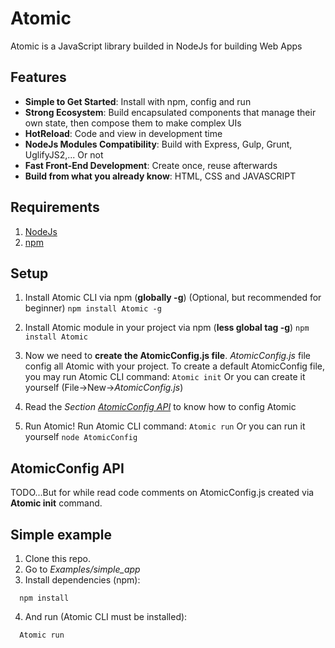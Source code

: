 # Atomic

Atomic is a JavaScript library builded in NodeJs for building Web Apps

## Features

* **Simple to Get Started**: Install with npm, config and run
* **Strong Ecosystem**: Build encapsulated components that manage their own state, then compose them to make complex UIs
* **HotReload**: Code and view in development time
* **NodeJs Modules Compatibility**: Build with Express, Gulp, Grunt, UglifyJS2,... Or not
* **Fast Front-End Development**: Create once, reuse afterwards
* **Build from what you already know**: HTML, CSS and JAVASCRIPT

## Requirements
  1. [NodeJs](#todoLinkNodejs)
  2. [npm](#todoLinkNpm)

## Setup
  1. Install Atomic CLI via npm (**globally -g**) (Optional, but recommended for beginner)
    ```
      npm install Atomic -g
    ```
  2. Install Atomic module in your project via npm (**less global tag -g**)
    ```
      npm install Atomic
    ```
  3. Now we need to **create the AtomicConfig.js file**. *AtomicConfig.js* file config all Atomic with your project. To create a default AtomicConfig file, you may run Atomic CLI command:
    ```
      Atomic init
    ```
    Or you can create it yourself (File->New->*AtomicConfig.js*)

  4. Read the *Section [AtomicConfig API](#LinkAtomicConfigAPI)* to know how to config Atomic

  5. Run Atomic! Run Atomic CLI command:
    ```
      Atomic run
    ```
    Or you can run it yourself
    ```
      node AtomicConfig
    ```

## AtomicConfig API
  TODO...But for while read code comments on AtomicConfig.js created via **Atomic init** command.

## Simple example
  1. Clone this repo.
  2. Go to *Examples/simple_app*
  3. Install dependencies (npm):
  ```
    npm install
  ```
  4. And run (Atomic CLI must be installed):
  ```
    Atomic run
  ```
